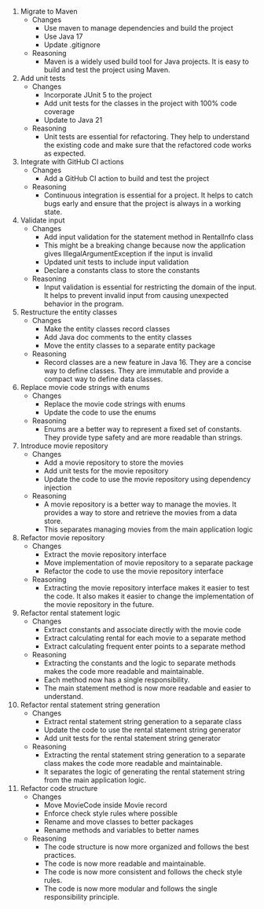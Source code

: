 1. Migrate to Maven
    - Changes
        - Use maven to manage dependencies and build the project
        - Use Java 17
        - Update .gitignore
    - Reasoning
        - Maven is a widely used build tool for Java projects. It is easy to build and test the project using Maven.
2. Add unit tests
    - Changes
        - Incorporate JUnit 5 to the project
        - Add unit tests for the classes in the project with 100% code coverage
        - Update to Java 21
    - Reasoning
        - Unit tests are essential for refactoring. They help to understand the existing code and make sure that the
          refactored code works as expected.
3. Integrate with GitHub CI actions
    - Changes
        - Add a GitHub CI action to build and test the project
    - Reasoning
        - Continuous integration is essential for a project. It helps to catch bugs early and ensure that the project
          is always in a working state.
4. Validate input
    - Changes
        - Add input validation for the statement method in RentalInfo class
        - This might be a breaking change because now the application gives IllegalArgumentException if the input is
          invalid
        - Updated unit tests to include input validation
        - Declare a constants class to store the constants
    - Reasoning
        - Input validation is essential for restricting the domain of the input. It helps to prevent invalid input from
          causing unexpected behavior in the program.
5. Restructure the entity classes
    - Changes
        - Make the entity classes record classes
        - Add Java doc comments to the entity classes
        - Move the entity classes to a separate entity package
    - Reasoning
        - Record classes are a new feature in Java 16. They are a concise way to define classes. They are immutable and
          provide a compact way to define data classes.
6. Replace movie code strings with enums
    - Changes
        - Replace the movie code strings with enums
        - Update the code to use the enums
    - Reasoning
        - Enums are a better way to represent a fixed set of constants. They provide type safety and are more readable
          than strings.
7. Introduce movie repository
    - Changes
        - Add a movie repository to store the movies
        - Add unit tests for the movie repository
        - Update the code to use the movie repository using dependency injection
    - Reasoning
        - A movie repository is a better way to manage the movies. It provides a way to store and retrieve the movies
          from a data store.
        - This separates managing movies from the main application logic
8. Refactor movie repository
    - Changes
        - Extract the movie repository interface
        - Move implementation of movie repository to a separate package
        - Refactor the code to use the movie repository interface
    - Reasoning
        - Extracting the movie repository interface makes it easier to test the code. It also makes it easier to change
          the implementation of the movie repository in the future.
9. Refactor rental statement logic
    - Changes
        - Extract constants and associate directly with the movie code
        - Extract calculating rental for each movie to a separate method
        - Extract calculating frequent enter points to a separate method
    - Reasoning
        - Extracting the constants and the logic to separate methods makes the code more readable and maintainable.
        - Each method now has a single responsibility.
        - The main statement method is now more readable and easier to understand.
10. Refactor rental statement string generation
    - Changes
        - Extract rental statement string generation to a separate class
        - Update the code to use the rental statement string generator
        - Add unit tests for the rental statement string generator
    - Reasoning
        - Extracting the rental statement string generation to a separate class makes the code more readable and
          maintainable.
        - It separates the logic of generating the rental statement string from the main application logic.
11. Refactor code structure
    - Changes
        - Move MovieCode inside Movie record
        - Enforce check style rules where possible
        - Rename and move classes to better packages
        - Rename methods and variables to better names
    - Reasoning
        - The code structure is now more organized and follows the best practices.
        - The code is now more readable and maintainable.
        - The code is now more consistent and follows the check style rules.
        - The code is now more modular and follows the single responsibility principle.
